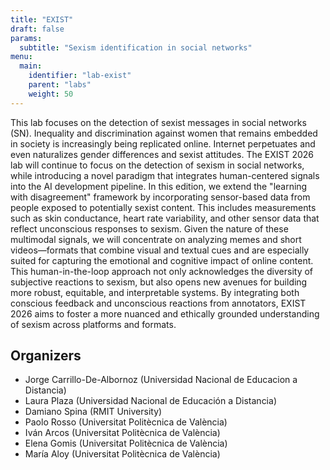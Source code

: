 ```yaml
---
title: "EXIST"
draft: false
params:
  subtitle: "Sexism identification in social networks"
menu:
  main:
    identifier: "lab-exist"
    parent: "labs"
    weight: 50
---
```




This lab focuses on the detection of sexist messages in social networks (SN). Inequality and discrimination against women that remains embedded in society is increasingly being replicated online. Internet perpetuates and even naturalizes gender differences and sexist attitudes. The EXIST 2026 lab will continue to focus on the detection of sexism in social networks, while introducing a novel paradigm that integrates human-centered signals into the AI development pipeline. In this edition, we extend the "learning with disagreement" framework by incorporating sensor-based data from people exposed to potentially sexist content. This includes measurements such as skin conductance, heart rate variability, and other sensor data that reflect unconscious responses to sexism. Given the nature of these multimodal signals, we will concentrate on analyzing memes and short videos—formats that combine visual and textual cues and are especially suited for capturing the emotional and cognitive impact of online content. This human-in-the-loop approach not only acknowledges the diversity of subjective reactions to sexism, but also opens new avenues for building more robust, equitable, and interpretable systems. By integrating both conscious feedback and unconscious reactions from annotators, EXIST 2026 aims to foster a more nuanced and ethically grounded understanding of sexism across platforms and formats. 

<!--more-->

## Organizers

- Jorge Carrillo-De-Albornoz (Universidad Nacional de Educacion a Distancia)
- Laura Plaza (Universidad Nacional de Educación a Distancia)
- Damiano Spina (RMIT University)
- Paolo Rosso (Universitat Politècnica de València)
- Iván Arcos (Universitat Politècnica de València)
- Elena Gomis (Universitat Politècnica de València)
- María Aloy (Universitat Politècnica de València) 
